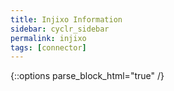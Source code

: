 ```yaml
---
title: Injixo Information
sidebar: cyclr_sidebar
permalink: injixo
tags: [connector]
---
```

{::options parse_block_html="true" /}
